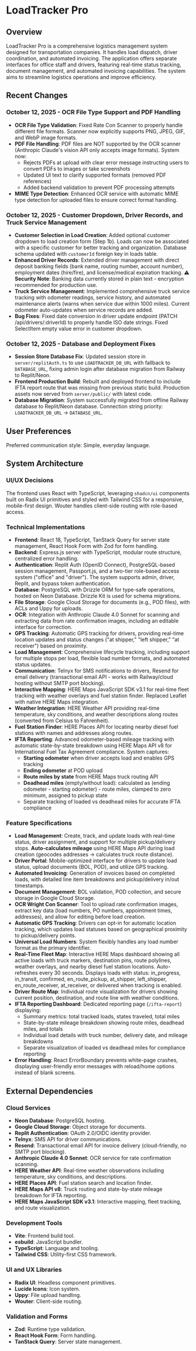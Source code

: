 # LoadTracker Pro

## Overview
LoadTracker Pro is a comprehensive logistics management system designed for transportation companies. It handles load dispatch, driver coordination, and automated invoicing. The application offers separate interfaces for office staff and drivers, featuring real-time status tracking, document management, and automated invoicing capabilities. The system aims to streamline logistics operations and improve efficiency.

## Recent Changes
### October 12, 2025 - OCR File Type Support and PDF Handling
- **OCR File Type Validation**: Fixed Rate Con Scanner to properly handle different file formats. Scanner now explicitly supports PNG, JPEG, GIF, and WebP image formats.
- **PDF File Handling**: PDF files are NOT supported by the OCR scanner (Anthropic Claude's vision API only accepts image formats). System now:
  - Rejects PDFs at upload with clear error message instructing users to convert PDFs to images or take screenshots
  - Updated UI text to clarify supported formats (removed PDF references)
  - Added backend validation to prevent PDF processing attempts
- **MIME Type Detection**: Enhanced OCR service with automatic MIME type detection for uploaded files to ensure correct format handling.

### October 12, 2025 - Customer Dropdown, Driver Records, and Truck Service Management
- **Customer Selection in Load Creation**: Added optional customer dropdown to load creation form (Step 1b). Loads can now be associated with a specific customer for better tracking and organization. Database schema updated with `customerId` foreign key in loads table.
- **Enhanced Driver Records**: Extended driver management with direct deposit banking fields (bank name, routing number, account number), employment dates (hire/fire), and license/medical expiration tracking. ⚠️ **Security Note**: Banking data currently stored in plain text - encryption recommended for production use.
- **Truck Service Management**: Implemented comprehensive truck service tracking with odometer readings, service history, and automated maintenance alerts (warns when service due within 1000 miles). Current odometer auto-updates when service records are added.
- **Bug Fixes**: Fixed date conversion in driver update endpoint (PATCH /api/drivers/:driverId) to properly handle ISO date strings. Fixed SelectItem empty value error in customer dropdown.

### October 12, 2025 - Database and Deployment Fixes
- **Session Store Database Fix**: Updated session store in `server/replitAuth.ts` to use `LOADTRACKER_DB_URL` with fallback to `DATABASE_URL`, fixing admin login after database migration from Railway to Replit/Neon.
- **Frontend Production Build**: Rebuilt and deployed frontend to include IFTA report route that was missing from previous static build. Production assets now served from `server/public/` with latest code.
- **Database Migration**: System successfully migrated from offline Railway database to Replit/Neon database. Connection string priority: `LOADTRACKER_DB_URL` → `DATABASE_URL`.

## User Preferences
Preferred communication style: Simple, everyday language.

## System Architecture

### UI/UX Decisions
The frontend uses React with TypeScript, leveraging `shadcn/ui` components built on Radix UI primitives and styled with Tailwind CSS for a responsive, mobile-first design. Wouter handles client-side routing with role-based access.

### Technical Implementations
- **Frontend**: React 18, TypeScript, TanStack Query for server state management, React Hook Form with Zod for form handling.
- **Backend**: Express.js server with TypeScript, modular route structure, centralized error handling.
- **Authentication**: Replit Auth (OpenID Connect), PostgreSQL-based session management, Passport.js, and a two-tier role-based access system ("office" and "driver"). The system supports admin, driver, Replit, and bypass token authentication.
- **Database**: PostgreSQL with Drizzle ORM for type-safe operations, hosted on Neon Database. Drizzle Kit is used for schema migrations.
- **File Storage**: Google Cloud Storage for documents (e.g., POD files), with ACLs and Uppy for uploads.
- **OCR**: Integration with Anthropic Claude 4.0 Sonnet for scanning and extracting data from rate confirmation images, including an editable interface for correction.
- **GPS Tracking**: Automatic GPS tracking for drivers, providing real-time location updates and status changes ("at shipper," "left shipper," "at receiver") based on proximity.
- **Load Management**: Comprehensive lifecycle tracking, including support for multiple stops per load, flexible load number formats, and automated status updates.
- **Communication**: Telnyx for SMS notifications to drivers, Resend for email delivery (transactional email API - works with Railway/cloud hosting without SMTP port blocking).
- **Interactive Mapping**: HERE Maps JavaScript SDK v3.1 for real-time fleet tracking with weather overlays and fuel station finder. Replaced Leaflet with native HERE Maps integration.
- **Weather Integration**: HERE Weather API providing real-time temperature, sky conditions, and weather descriptions along routes (converted from Celsius to Fahrenheit).
- **Fuel Station Finder**: HERE Places API for locating nearby diesel fuel stations with names and addresses along routes.
- **IFTA Reporting**: Advanced odometer-based mileage tracking with automatic state-by-state breakdown using HERE Maps API v8 for International Fuel Tax Agreement compliance. System captures:
  - **Starting odometer** when driver accepts load and enables GPS tracking
  - **Ending odometer** at POD upload
  - **Route miles by state** from HERE Maps truck routing API
  - **Deadhead miles** (empty/without load): calculated as (ending odometer - starting odometer) - route miles, clamped to zero minimum, assigned to pickup state
  - Separate tracking of loaded vs deadhead miles for accurate IFTA compliance

### Feature Specifications
- **Load Management**: Create, track, and update loads with real-time status, driver assignment, and support for multiple pickup/delivery stops. **Auto-calculates mileage** using HERE Maps API during load creation (geocodes addresses → calculates truck route distance).
- **Driver Portal**: Mobile-optimized interface for drivers to update load status, upload documents (BOL, POD), and utilize GPS tracking.
- **Automated Invoicing**: Generation of invoices based on completed loads, with detailed line item breakdowns and pickup/delivery in/out timestamps.
- **Document Management**: BOL validation, POD collection, and secure storage in Google Cloud Storage.
- **OCR Wright Con Scanner**: Tool to upload rate confirmation images, extract key data (load numbers, PO numbers, appointment times, addresses), and allow for editing before load creation.
- **Automatic GPS Tracking**: Drivers can opt-in for automatic location tracking, which updates load statuses based on geographical proximity to pickup/delivery points.
- **Universal Load Numbers**: System flexibly handles any load number format as the primary identifier.
- **Real-Time Fleet Map**: Interactive HERE Maps dashboard showing all active loads with truck markers, destination pins, route polylines, weather overlays, and nearby diesel fuel station locations. Auto-refreshes every 30 seconds. Displays loads with status: in_progress, in_transit, confirmed, en_route_pickup, at_shipper, left_shipper, en_route_receiver, at_receiver, or delivered when tracking is enabled.
- **Driver Route Map**: Individual route visualization for drivers showing current position, destination, and route line with weather conditions.
- **IFTA Reporting Dashboard**: Dedicated reporting page (`/ifta-report`) displaying:
  - Summary metrics: total tracked loads, states traveled, total miles
  - State-by-state mileage breakdown showing route miles, deadhead miles, and totals
  - Individual load details with truck number, delivery date, and mileage breakdowns
  - Separate visualization of loaded vs deadhead miles for compliance reporting
- **Error Handling**: React ErrorBoundary prevents white-page crashes, displaying user-friendly error messages with reload/home options instead of blank screens.

## External Dependencies

### Cloud Services
- **Neon Database**: PostgreSQL hosting.
- **Google Cloud Storage**: Object storage for documents.
- **Replit Authentication**: OAuth 2.0/OIDC identity provider.
- **Telnyx**: SMS API for driver communications.
- **Resend**: Transactional email API for invoice delivery (cloud-friendly, no SMTP port blocking).
- **Anthropic Claude 4.0 Sonnet**: OCR service for rate confirmation scanning.
- **HERE Weather API**: Real-time weather observations including temperature, sky conditions, and descriptions.
- **HERE Places API**: Fuel station search and location finder.
- **HERE Maps API v8**: Truck routing and state-by-state mileage breakdown for IFTA reporting.
- **HERE Maps JavaScript SDK v3.1**: Interactive mapping, fleet tracking, and route visualization.

### Development Tools
- **Vite**: Frontend build tool.
- **esbuild**: JavaScript bundler.
- **TypeScript**: Language and tooling.
- **Tailwind CSS**: Utility-first CSS framework.

### UI and UX Libraries
- **Radix UI**: Headless component primitives.
- **Lucide Icons**: Icon system.
- **Uppy**: File upload handling.
- **Wouter**: Client-side routing.

### Validation and Forms
- **Zod**: Runtime type validation.
- **React Hook Form**: Form handling.
- **TanStack Query**: Server state management.